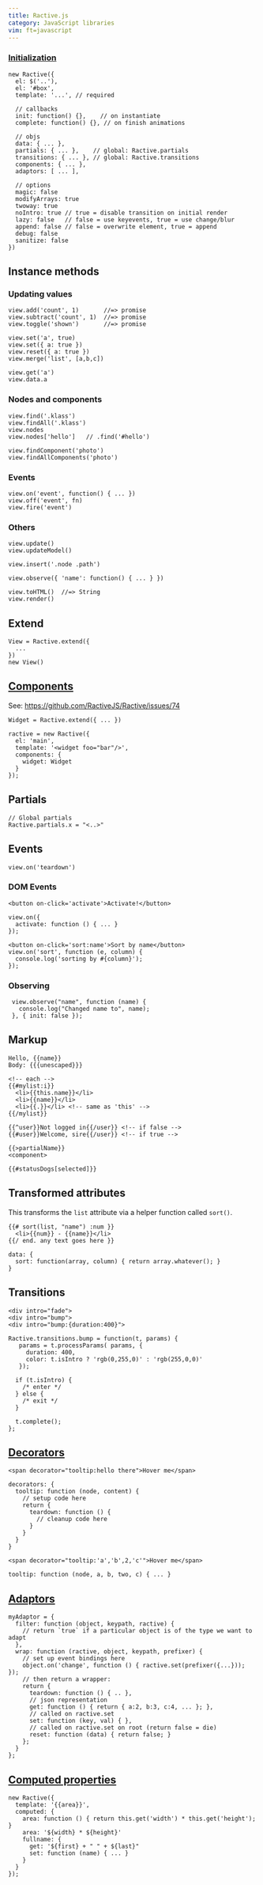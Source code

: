 ```yaml
---
title: Ractive.js
category: JavaScript libraries
vim: ft=javascript
---
```



### [Initialization](http://docs.ractivejs.org/latest/options)

    new Ractive({
      el: $('..'),
      el: '#box',
      template: '...', // required

      // callbacks
      init: function() {},    // on instantiate
      complete: function() {}, // on finish animations

      // objs
      data: { ... },
      partials: { ... },    // global: Ractive.partials
      transitions: { ... }, // global: Ractive.transitions
      components: { ... },
      adaptors: [ ... ],

      // options
      magic: false
      modifyArrays: true
      twoway: true
      noIntro: true // true = disable transition on initial render
      lazy: false   // false = use keyevents, true = use change/blur
      append: false // false = overwrite element, true = append
      debug: false
      sanitize: false
    })

## Instance methods

### Updating values

    view.add('count', 1)       //=> promise
    view.subtract('count', 1)  //=> promise
    view.toggle('shown')       //=> promise

    view.set('a', true)
    view.set({ a: true })
    view.reset({ a: true })
    view.merge('list', [a,b,c])

    view.get('a')
    view.data.a

### Nodes and components

    view.find('.klass')
    view.findAll('.klass')
    view.nodes
    view.nodes['hello']   // .find('#hello')

    view.findComponent('photo')
    view.findAllComponents('photo')

### Events

    view.on('event', function() { ... })
    view.off('event', fn)
    view.fire('event')

### Others

    view.update()
    view.updateModel()

    view.insert('.node .path')

    view.observe({ 'name': function() { ... } })

    view.toHTML()  //=> String
    view.render()

## Extend

    View = Ractive.extend({
      ...
    })
    new View()

## [Components](https://github.com/RactiveJS/Ractive/wiki/Components)

See: https://github.com/RactiveJS/Ractive/issues/74

    Widget = Ractive.extend({ ... })

    ractive = new Ractive({
      el: 'main',
      template: '<widget foo="bar"/>',
      components: {
        widget: Widget
      }
    });

## Partials

    // Global partials
    Ractive.partials.x = "<..>"

## Events

    view.on('teardown')

### DOM Events

    <button on-click='activate'>Activate!</button>

    view.on({
      activate: function () { ... }
    });

    <button on-click='sort:name'>Sort by name</button>
    view.on('sort', function (e, column) {
      console.log('sorting by #{column}');
    });

### Observing

     view.observe("name", function (name) {
       console.log("Changed name to", name);
     }, { init: false });

## Markup

    Hello, {{name}}
    Body: {{{unescaped}}}

    <!-- each -->
    {{#mylist:i}}
      <li>{{this.name}}</li>
      <li>{{name}}</li>
      <li>{{.}}</li> <!-- same as 'this' -->
    {{/mylist}}

    {{^user}}Not logged in{{/user}} <!-- if false -->
    {{#user}}Welcome, sire{{/user}} <!-- if true -->

    {{>partialName}}
    <component>

    {{#statusDogs[selected]}}

## Transformed attributes

This transforms the `list` attribute via a helper function called `sort()`.

    {{# sort(list, "name") :num }}
      <li>{{num}} - {{name}}</li>
    {{/ end. any text goes here }}

    data: {
      sort: function(array, column) { return array.whatever(); }
    }

## Transitions

    <div intro="fade">
    <div intro="bump">
    <div intro="bump:{duration:400}">

    Ractive.transitions.bump = function(t, params) {
       params = t.processParams( params, {
         duration: 400,
         color: t.isIntro ? 'rgb(0,255,0)' : 'rgb(255,0,0)'
       });

      if (t.isIntro) {
        /* enter */
      } else {
        /* exit */
      }

      t.complete();
    };

## [Decorators](http://docs.ractivejs.org/latest/decorators)

    <span decorator="tooltip:hello there">Hover me</span>

    decorators: {
      tooltip: function (node, content) {
        // setup code here
        return {
          teardown: function () {
            // cleanup code here
          }
        }
      }
    }

    <span decorator="tooltip:'a','b',2,'c'">Hover me</span>

    tooltip: function (node, a, b, two, c) { ... }

## [Adaptors](http://docs.ractivejs.org/latest/adaptors)

    myAdaptor = {
      filter: function (object, keypath, ractive) {
        // return `true` if a particular object is of the type we want to adapt
      },
      wrap: function (ractive, object, keypath, prefixer) {
        // set up event bindings here
        object.on('change', function () { ractive.set(prefixer({...})); });
        // then return a wrapper:
        return {
          teardown: function () { .. },
          // json representation
          get: function () { return { a:2, b:3, c:4, ... }; },
          // called on ractive.set
          set: function (key, val) { },
          // called on ractive.set on root (return false = die)
          reset: function (data) { return false; }
        };
      }
    };

## [Computed properties](http://docs.ractivejs.org/latest/computed-properties)

    new Ractive({
      template: '{{area}}',
      computed: {
        area: function () { return this.get('width') * this.get('height'); }
        area: '${width} * ${height}'
        fullname: {
          get: '${first} + " " + ${last}"
          set: function (name) { ... }
        }
      }
    });


